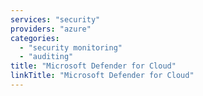 ```yaml
---
services: "security"
providers: "azure"
categories:
  - "security monitoring"
  - "auditing"
title: "Microsoft Defender for Cloud"
linkTitle: "Microsoft Defender for Cloud"
---
```

